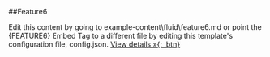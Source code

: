 ##Feature6

Edit this content by going to example-content\fluid\feature6.md or point the \{FEATURE6\} Embed Tag to a different file by editing this template's configuration file, config.json.
[View details &raquo;{: .btn}](#)
